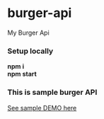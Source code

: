 # burger-api
My Burger Api

### Setup locally 
  **npm i**  
  **npm start**

### This is sample burger API 

[See sample DEMO here](https://burger-api-sample.herokuapp.com/burgers)
